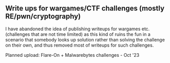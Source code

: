 ## Write ups for wargames/CTF challenges (mostly RE/pwn/cryptography)

I have abandoned the idea of publishing writeups for wargames etc. (challenges that are not time limited) as this kind of ruins the fun in a scenario that somebody looks up solution rather than solving the challenge on their own, and thus removed most of writeups for such challenges.

Planned upload: Flare-On + Malwarebytes challenges - Oct '23

